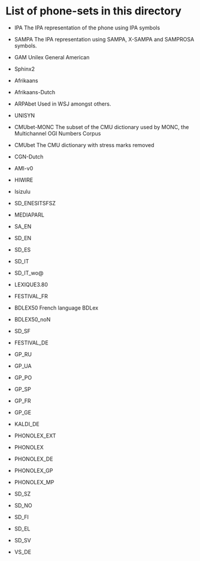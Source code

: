 # List of phone-sets in this directory

* IPA
The IPA representation of the phone using IPA symbols

* SAMPA
The IPA representation using SAMPA, X-SAMPA and SAMPROSA symbols.

* GAM
Unilex General American

* Sphinx2
* Afrikaans
* Afrikaans-Dutch
* ARPAbet
Used in WSJ amongst others.

* UNISYN
* CMUbet-MONC
The subset of the CMU dictionary used by MONC, the Multichannel
OGI Numbers Corpus

* CMUbet
The CMU dictionary with stress marks removed

* CGN-Dutch
* AMI-v0
* HIWIRE
* Isizulu
* SD_ENESITSFSZ
* MEDIAPARL
* SA_EN
* SD_EN
* SD_ES
* SD_IT
* SD_IT_wo@
* LEXIQUE3.80
* FESTIVAL_FR
* BDLEX50
French language BDLex

* BDLEX50_noN
* SD_SF
* FESTIVAL_DE
* GP_RU
* GP_UA
* GP_PO
* GP_SP
* GP_FR
* GP_GE
* KALDI_DE
* PHONOLEX_EXT
* PHONOLEX
* PHONOLEX_DE
* PHONOLEX_GP
* PHONOLEX_MP
* SD_SZ
* SD_NO
* SD_FI
* SD_EL
* SD_SV
* VS_DE
